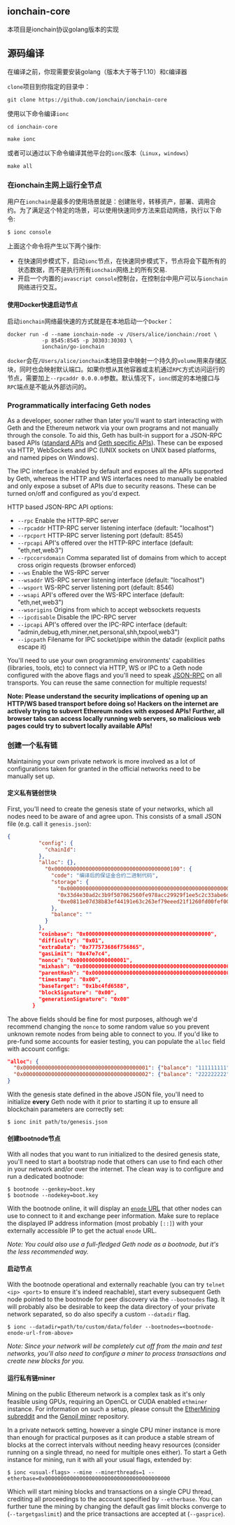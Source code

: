 ##  ionchain-core


本项目是ionchain协议golang版本的实现


## 源码编译

在编译之前，你现需要安装golang（版本大于等于1.10）和`C`编译器

`clone`项目到你指定的目录中：

```
git clone https://github.com/ionchain/ionchain-core
```

使用以下命令编译`ionc`

```
cd ionchain-core

make ionc
```

或者可以通过以下命令编译其他平台的`ionc`版本（`Linux`，`windows`）

```
make all
```

### 在ionchain主网上运行全节点

用户在`ionchain`是最多的使用场景就是：创建账号，转移资产，部署、调用合约。为了满足这个特定的场景，可以使用快速同步方法来启动网络，执行以下命令:

```
$ ionc console
```

上面这个命令将产生以下两个操作:

 * 在快速同步模式下，启动`ionc`节点，在快速同步模式下，节点将会下载所有的状态数据，而不是执行所有`ionchain`网络上的所有交易.
 * 开启一个内置的`javascript console`控制台，在控制台中用户可以与`ionchain`网络进行交互。


#### 使用Docker快速启动节点

启动`ionchain`网络最快速的方式就是在本地启动一个`Docker`：

```
docker run -d --name ionchain-node -v /Users/alice/ionchain:/root \
           -p 8545:8545 -p 30303:30303 \
           ionchain/go-ionchain
```

`docker`会在`/Users/alice/ionchain`本地目录中映射一个持久的`volume`用来存储区块，同时也会映射默认端口。如果你想从其他容器或主机通过`RPC`方式访问运行的节点，需要加上`--rpcaddr 0.0.0.0`参数。默认情况下，`ionc`绑定的本地接口与`RPC`端点是不能从外部访问的。

### Programmatically interfacing Geth nodes

As a developer, sooner rather than later you'll want to start interacting with Geth and the Ethereum
network via your own programs and not manually through the console. To aid this, Geth has built-in
support for a JSON-RPC based APIs ([standard APIs](https://github.com/ethereum/wiki/wiki/JSON-RPC) and
[Geth specific APIs](https://github.com/ethereum/go-ethereum/wiki/Management-APIs)). These can be
exposed via HTTP, WebSockets and IPC (UNIX sockets on UNIX based platforms, and named pipes on Windows).

The IPC interface is enabled by default and exposes all the APIs supported by Geth, whereas the HTTP
and WS interfaces need to manually be enabled and only expose a subset of APIs due to security reasons.
These can be turned on/off and configured as you'd expect.

HTTP based JSON-RPC API options:

  * `--rpc` Enable the HTTP-RPC server
  * `--rpcaddr` HTTP-RPC server listening interface (default: "localhost")
  * `--rpcport` HTTP-RPC server listening port (default: 8545)
  * `--rpcapi` API's offered over the HTTP-RPC interface (default: "eth,net,web3")
  * `--rpccorsdomain` Comma separated list of domains from which to accept cross origin requests (browser enforced)
  * `--ws` Enable the WS-RPC server
  * `--wsaddr` WS-RPC server listening interface (default: "localhost")
  * `--wsport` WS-RPC server listening port (default: 8546)
  * `--wsapi` API's offered over the WS-RPC interface (default: "eth,net,web3")
  * `--wsorigins` Origins from which to accept websockets requests
  * `--ipcdisable` Disable the IPC-RPC server
  * `--ipcapi` API's offered over the IPC-RPC interface (default: "admin,debug,eth,miner,net,personal,shh,txpool,web3")
  * `--ipcpath` Filename for IPC socket/pipe within the datadir (explicit paths escape it)

You'll need to use your own programming environments' capabilities (libraries, tools, etc) to connect
via HTTP, WS or IPC to a Geth node configured with the above flags and you'll need to speak [JSON-RPC](https://www.jsonrpc.org/specification)
on all transports. You can reuse the same connection for multiple requests!

**Note: Please understand the security implications of opening up an HTTP/WS based transport before
doing so! Hackers on the internet are actively trying to subvert Ethereum nodes with exposed APIs!
Further, all browser tabs can access locally running web servers, so malicious web pages could try to
subvert locally available APIs!**

### 创建一个私有链

Maintaining your own private network is more involved as a lot of configurations taken for granted in
the official networks need to be manually set up.

#### 定义私有链创世块

First, you'll need to create the genesis state of your networks, which all nodes need to be aware of
and agree upon. This consists of a small JSON file (e.g. call it `genesis.json`):

```json
{
		  "config": {
			"chainId":
		  },
		  "alloc": {},
			"0x0000000000000000000000000000000000000100": {
			  "code": "编译后的保证金合约二进制代码",
			  "storage": {
				"0x0000000000000000000000000000000000000000000000000000000000000000": "0x0a",
				"0x33d4e30ad2c3b9f507062560fe978acc29929f1ee5c2c33abe6d050171fd8c93": "0x0de0b6b3a7640000",
				"0xe0811e07d38b83ef44191e63c263ef79eeed21f1260fd00fef00a37495c1accc": "0xd9a7c07f349d4ac7640000"
			  },
			  "balance": ""
			}
		  },
		  "coinbase": "0x0000000000000000000000000000000000000000",
		  "difficulty": "0x01",
		  "extraData": "0x777573686f756865",
		  "gasLimit": "0x47e7c4",
		  "nonce": "0x0000000000000001",
		  "mixhash": "0x0000000000000000000000000000000000000000000000000000000000000000",
		  "parentHash": "0x0000000000000000000000000000000000000000000000000000000000000000",
		  "timestamp": "0x00",
		  "baseTarget": "0x1bc4fd6588",
		  "blockSignature": "0x00",
		  "generationSignature": "0x00"
		}
```

The above fields should be fine for most purposes, although we'd recommend changing the `nonce` to
some random value so you prevent unknown remote nodes from being able to connect to you. If you'd
like to pre-fund some accounts for easier testing, you can populate the `alloc` field with account
configs:

```json
"alloc": {
  "0x0000000000000000000000000000000000000001": {"balance": "111111111"},
  "0x0000000000000000000000000000000000000002": {"balance": "222222222"}
}
```

With the genesis state defined in the above JSON file, you'll need to initialize **every** Geth node
with it prior to starting it up to ensure all blockchain parameters are correctly set:

```
$ ionc init path/to/genesis.json
```

#### 创建bootnode节点

With all nodes that you want to run initialized to the desired genesis state, you'll need to start a
bootstrap node that others can use to find each other in your network and/or over the internet. The
clean way is to configure and run a dedicated bootnode:

```
$ bootnode --genkey=boot.key
$ bootnode --nodekey=boot.key
```

With the bootnode online, it will display an [`enode` URL](https://github.com/ethereum/wiki/wiki/enode-url-format)
that other nodes can use to connect to it and exchange peer information. Make sure to replace the
displayed IP address information (most probably `[::]`) with your externally accessible IP to get the
actual `enode` URL.

*Note: You could also use a full-fledged Geth node as a bootnode, but it's the less recommended way.*

#### 启动节点

With the bootnode operational and externally reachable (you can try `telnet <ip> <port>` to ensure
it's indeed reachable), start every subsequent Geth node pointed to the bootnode for peer discovery
via the `--bootnodes` flag. It will probably also be desirable to keep the data directory of your
private network separated, so do also specify a custom `--datadir` flag.

```
$ ionc --datadir=path/to/custom/data/folder --bootnodes=<bootnode-enode-url-from-above>
```

*Note: Since your network will be completely cut off from the main and test networks, you'll also
need to configure a miner to process transactions and create new blocks for you.*

#### 运行私有链miner

Mining on the public Ethereum network is a complex task as it's only feasible using GPUs, requiring
an OpenCL or CUDA enabled `ethminer` instance. For information on such a setup, please consult the
[EtherMining subreddit](https://www.reddit.com/r/EtherMining/) and the [Genoil miner](https://github.com/Genoil/cpp-ethereum)
repository.

In a private network setting, however a single CPU miner instance is more than enough for practical
purposes as it can produce a stable stream of blocks at the correct intervals without needing heavy
resources (consider running on a single thread, no need for multiple ones either). To start a Geth
instance for mining, run it with all your usual flags, extended by:

```
$ ionc <usual-flags> --mine --minerthreads=1 --etherbase=0x0000000000000000000000000000000000000000
```

Which will start mining blocks and transactions on a single CPU thread, crediting all proceedings to
the account specified by `--etherbase`. You can further tune the mining by changing the default gas
limit blocks converge to (`--targetgaslimit`) and the price transactions are accepted at (`--gasprice`).

